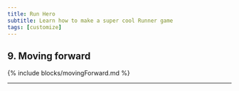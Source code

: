 ```yaml
---
title: Run Hero
subtitle: Learn how to make a super cool Runner game
tags: [customize]
---
```

## 9. Moving forward
{% include blocks/movingForward.md %}

<hr class="uk-margin-medium">
